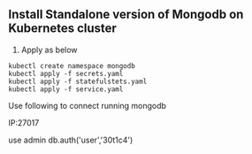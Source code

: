 ## Install Standalone version of Mongodb on Kubernetes cluster

1) Apply as below

```shell
kubectl create namespace mongodb
kubectl apply -f secrets.yaml
kubectl apply -f statefulstets.yaml
kubectl apply -f service.yaml
```

Use following to connect running mongodb

IP:27017

use admin
db.auth('user','30t1c4')
